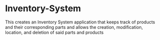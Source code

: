 # Inventory-System
This creates an Inventory System application that keeps track of products and their corresponding parts 
and allows the creation, modification, location, and deletion of said parts and products
